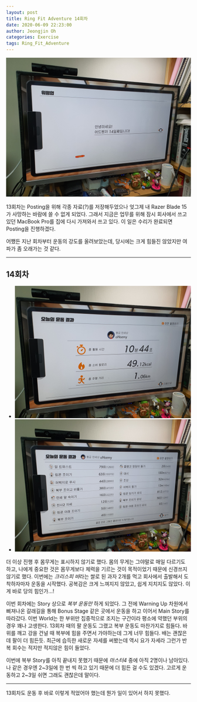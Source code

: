 ```yaml
---
layout: post
title: Ring Fit Adventure 14회차
date: 2020-06-09 22:23:00
author: Jeongjin Oh
categories: Exercise
tags: Ring_Fit_Adventure
---
```


![14회차](/images/2020-6-9-Ring-Fit-Adventure-14/1.jpg)

13회차는 Posting을 위해 각종 자료(?)를 저장해두었으나 엊그제 내 Razer Blade 15가 사망하는 바람에 쓸 수 없게 되었다. 그래서 지금은 업무를 위해 잠시 회사에서 쓰고 있던 MacBook Pro를 집에 다시 가져와서 쓰고 있다. 이 일은 수리가 완료되면 Posting을 진행하겠다.

어쨌든 지난 회차부터 운동의 강도를 올려보았는데, 당시에는 크게 힘들진 않았지만 여파가 좀 오래가는 것 같다.

---

## 14회차

- ![Summary](/images/2020-6-9-Ring-Fit-Adventure-14/2.jpg)
- ![Detail](/images/2020-6-9-Ring-Fit-Adventure-14/3.jpg)

더 이상 진행 후 몸무게는 표시하지 않기로 했다. 몸의 무게는 그야말로 매일 다르기도 하고, 나에게 중요한 것은 몸무게보다 체력을 기르는 것이 목적이었기 때문에 신경쓰지 않기로 했다. 이번에는 *크리스피 바*라는 쌀로 된 과자 2개를 먹고 회사에서 출발해서 도착하자마자 운동을 시작했다. 공복감은 크게 느껴지지 않았고, 쉽게 지치지도 않았다. 이게 바로 당의 힘인가...!

이번 회차에는 Story 상으로 *복부 운동만* 하게 되었다. 그 전에 Warning Up 차원에서 삐져나온 갈래길을 통해 Bonus Stage 같은 곳에서 운동을 하고 이어서 Main Story를 따라갔다. 이번 World는 한 부위만 집중적으로 조지는 구간이라 평소에 약했던 부위의 경우 꽤나 고생한다. 13회차 때의 팔 운동도 그랬고 복부 운동도 마찬가지로 힘들다. 바위를 깨고 강을 건널 때 복부에 힘을 주면서 가야하는데 그게 너무 힘들다. 배는 괜찮은데 팔이 더 힘든듯. 최근에 습득한 새로운 자세를 써봤는데 역시 요가 자세라 그런가 반복 회수는 적지만 적지않은 힘이 들었다.

이번에 복부 Story를 아직 끝내지 못했기 때문에 *마스터4* 중에 아직 2명이나 남아있다. 나 같은 경우엔 2~3일에 한 번 씩 하고 있기 때문에 더 힘든 걸 수도 있겠다. 고르게 운동하고 2~3일 쉬면 그래도 괜찮은데 말이다.

---

13회차도 운동 후 바로 이렇게 적었어야 했는데 뭔가 일이 있어서 하지 못했다.
